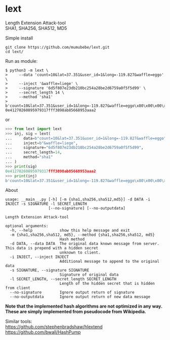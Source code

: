 # lext
Length Extension Attack-tool<br>
SHA1, SHA256, SHA512, MD5

Simple install
```console
git clone https://github.com/mumubebe/lext.git
cd lext/
```

Run as module:
```console
$ python3 -m lext \
>     --data 'count=10&lat=37.351&user_id=1&long=-119.827&waffle=eggo' \
>     --inject '&waffle=liege' \
>     --signature '6d5f807e23db210bc254a28be2d6759a0f5f5d99' \
>     --secret_length 14 \
>     --method 'sha1'
> 
b'count=10&lat=37.351&user_id=1&long=-119.827&waffle=eggo\x80\x00\x00\x00\x00\x00\x00\x00\x00\x00\x00\x00\x00\x00\x00\x00\x00\x00\x00\x00\x00\x00\x00\x00\x00\x00\x00\x00\x00\x00\x00\x00\x00\x00\x00\x00\x00\x00\x00\x00\x00\x00\x00\x00\x00\x00\x00\x00\x00\x00\x00\x00\x00\x00\x00\x00\x00\x02(&waffle=liege'
0e41270260895979317fff3898ab85668953aaa2

```
or 
```python
>>> from lext import lext
>>> inj, sig = lext(
...     data=b"count=10&lat=37.351&user_id=1&long=-119.827&waffle=eggo",
...     inject=b"&waffle=liege",
...     signature="6d5f807e23db210bc254a28be2d6759a0f5f5d99",
...     secret_length=14,
...     method="sha1"
... )
>>> print(sig)
0e41270260895979317fff3898ab85668953aaa2
>>> print(inj)
b'count=10&lat=37.351&user_id=1&long=-119.827&waffle=eggo\x80\x00\x00\x00\x00\x00\x00\x00\x00\x00\x00\x00\x00\x00\x00\x00\x00\x00\x00\x00\x00\x00\x00\x00\x00\x00\x00\x00\x00\x00\x00\x00\x00\x00\x00\x00\x00\x00\x00\x00\x00\x00\x00\x00\x00\x00\x00\x00\x00\x00\x00\x00\x00\x00\x00\x00\x00\x02(&waffle=liege'
```

About
```console
usage: __main__.py [-h] [-m {sha1,sha256,sha512,md5}] -d DATA -i INJECT -s SIGNATURE -l SECRET_LENGTH
                   [--no-signature] [--no-outputdata]

Length Extension Attack-tool

optional arguments:
  -h, --help            show this help message and exit
  -m {sha1,sha256,sha512, md5}, --method {sha1,sha256,sha512, md5}
                        Hash method
  -d DATA, --data DATA  The original data known message from server. This data is prepend with a hidden secret
                        unknown to client.
  -i INJECT, --inject INJECT
                        Additional message to append to the original data
  -s SIGNATURE, --signature SIGNATURE
                        Signature of original data
  -l SECRET_LENGTH, --secret_length SECRET_LENGTH
                        Length of the hidden secret that is hidden from client
  --no-signature        Ignore output return of signature
  --no-outputdata       Ignore output return of new data message
```
**Note that the implemented hash algorithms are not optimized in any way. These are simply implemented from pseudocode from Wikipedia.**


Similar tools:<br>
https://github.com/stephenbradshaw/hlextend<br>
https://github.com/bwall/HashPump
